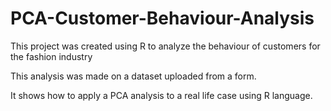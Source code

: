# PCA-Customer-Behaviour-Analysis
This project was created using R to analyze the behaviour of customers for the fashion industry

This analysis was made on a dataset uploaded from a form. 

It shows how to apply a PCA analysis to a real life case using R language.

